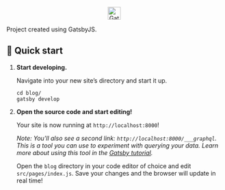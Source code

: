 <p align="center">
  <a href="http://www.gatsbyjs.org">
    <img alt="Gatsby" src="http://www.gatsbyjs.org/monogram.svg" width="30" />
  </a>
</p>

Project created using GatsbyJS.

## 🚀 Quick start

1.  **Start developing.**

    Navigate into your new site’s directory and start it up.

    ```shell
    cd blog/
    gatsby develop
    ```

1.  **Open the source code and start editing!**

    Your site is now running at `http://localhost:8000`!

    _Note: You'll also see a second link: _`http://localhost:8000/___graphql`_. This is a tool you can use to experiment with querying your data. Learn more about using this tool in the [Gatsby tutorial](http://www.gatsbyjs.org/tutorial/part-five/#introducing-graphiql)._

    Open the `blog` directory in your code editor of choice and edit `src/pages/index.js`. Save your changes and the browser will update in real time!
